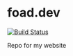 # foad.dev

[![Build Status](https://travis-ci.com/DanFoad/danfoad.co.uk.svg?branch=master)](https://travis-ci.com/DanFoad/danfoad.co.uk)

Repo for my website
